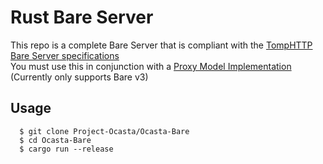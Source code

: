 # Rust Bare Server
This repo is a complete Bare Server that is compliant with the [TompHTTP Bare Server specifications](https://github.com/tomphttp/specifications/blob/master/BareServer.md)  
You must use this in conjunction with a [Proxy Model Implementation](https://github.com/tomphttp/implementations) (Currently only supports Bare v3)

## Usage
```console
  $ git clone Project-Ocasta/Ocasta-Bare
  $ cd Ocasta-Bare
  $ cargo run --release
```
